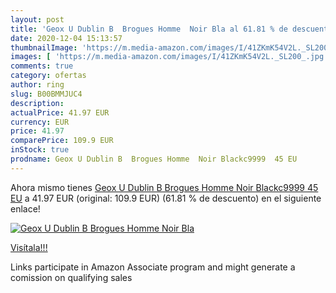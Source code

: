 ```yaml
---
layout: post
title: 'Geox U Dublin B  Brogues Homme  Noir Bla al 61.81 % de descuento'
date: 2020-12-04 15:13:57
thumbnailImage: 'https://m.media-amazon.com/images/I/41ZKmK54V2L._SL200_.jpg'
images: [ 'https://m.media-amazon.com/images/I/41ZKmK54V2L._SL200_.jpg' ]
comments: true
category: ofertas
author: ring
slug: B00BMMJUC4
description:
actualPrice: 41.97 EUR
currency: EUR
price: 41.97
comparePrice: 109.9 EUR
inStock: true
prodname: Geox U Dublin B  Brogues Homme  Noir Blackc9999  45 EU
---
```


Ahora mismo tienes [Geox U Dublin B  Brogues Homme  Noir Blackc9999  45 EU](https://www.amazon.fr/dp/B00BMMJUC4/?tag=tolees0d-21) a 41.97 EUR (original: 109.9 EUR) (61.81 %  de descuento) en el siguiente enlace!

[![Geox U Dublin B  Brogues Homme  Noir Bla](https://m.media-amazon.com/images/I/41ZKmK54V2L._SL200_.jpg)](https://www.amazon.fr/dp/B00BMMJUC4/?tag=tolees0d-21)

[Visítala!!!](https://www.amazon.fr/dp/B00BMMJUC4/?tag=tolees0d-21)

Links participate in Amazon Associate program and might generate a comission on qualifying sales
